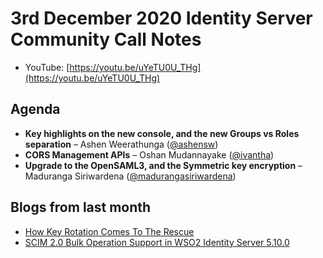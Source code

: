 # 3rd December 2020 Identity Server Community Call Notes

-   YouTube: [https://youtu.be/uYeTU0U_THg](https://youtu.be/uYeTU0U_THg)

## Agenda

-   **Key highlights on the new console, and the new Groups vs Roles separation** – Ashen Weerathunga
 ([@ashensw](https://github.com/ashensw))
-   **CORS Management APIs** – Oshan Mudannayake ([@ivantha](https://github.com/ivantha))
-   **Upgrade to the OpenSAML3, and the Symmetric key encryption** – Maduranga Siriwardena ([@madurangasiriwardena](https://github.com/madurangasiriwardena))
 
 ## Blogs from last month

* [How Key Rotation Comes To The Rescue](https://geesavihara97.medium.com/how-key-rotation-comes-to-the-rescue-6cc16461c8de)
* [SCIM 2.0 Bulk Operation Support in WSO2 Identity Server 5.10.0](https://anuradha-15.medium.com/scim-2-0-bulk-operation-support-in-wso2-identity-server-5-10-0-8041577a4fe3)
